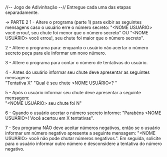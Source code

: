 //-- Jogo de Adivinhação --//
Entregue cada uma das etapas separadamente.

-> PARTE 2
1 - Altere o programa (parte 1) para exibir as seguintes mensagens caso o usuário erre o número secreto: 
 "<NOME USUÁRIO> você errou!, seu chute foi menor que o número secreto" OU 
 "<NOME USUÁRIO> você errou!, seu chute foi maior que o número secreto".

2 - Altere o programa para: enquanto o usuário não acertar o número secreto peça para ele informar um novo número.

3 - Altere o programa para contar o número de tentativas do usuário.

4 - Antes do usuário informar seu chute deve apresentar as seguintes mensagens:  
"Tentativa X"
"Qual é seu chute <NOME USUÁRIO>? "  

5 - Após o usuário informar seu chute deve apresentar a seguinte mensagem:  
"<NOME USUÁRIO> seu chute foi N" 
 
6 - Quando o usuário acertar o número secreto informe: "Parabéns <NOME USUÁRIO>! Você acertou em X tentativas".

7 - Seu programa NÃO deve aceitar números negativos, então se o usuário informar um número negativo apresente a seguinte mensagem: "<NOME USUÁRIO> você não pode chutar números negativos.". Em seguida, solicite para o usuário informar outro número e desconsidere a tentativa do número negativo.